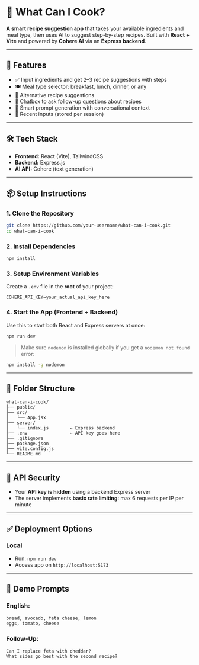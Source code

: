 # 🍳 What Can I Cook?

**A smart recipe suggestion app** that takes your available ingredients and meal type, then uses AI to suggest step-by-step recipes. Built with **React + Vite** and powered by **Cohere AI** via an **Express backend**.

---

## 🚀 Features

- ✅ Input ingredients and get 2–3 recipe suggestions with steps
- 🍽️ Meal type selector: breakfast, lunch, dinner, or any
- 🔁 Alternative recipe suggestions
- 💬 Chatbox to ask follow-up questions about recipes
- 🧠 Smart prompt generation with conversational context
- 💾 Recent inputs (stored per session)

---

## 🛠️ Tech Stack

- **Frontend:** React (Vite), TailwindCSS
- **Backend:** Express.js
- **AI API:** Cohere (text generation)

---

## 📦 Setup Instructions

### 1. Clone the Repository
```bash
git clone https://github.com/your-username/what-can-i-cook.git
cd what-can-i-cook
```

### 2. Install Dependencies
```bash
npm install
```

### 3. Setup Environment Variables
Create a `.env` file in the **root** of your project:
```env
COHERE_API_KEY=your_actual_api_key_here
```

### 4. Start the App (Frontend + Backend)
Use this to start both React and Express servers at once:
```bash
npm run dev
```

> Make sure `nodemon` is installed globally if you get a `nodemon not found` error:
```bash
npm install -g nodemon
```

---

## 📁 Folder Structure
```plaintext
what-can-i-cook/
├── public/
├── src/
│   └── App.jsx
├── server/
│   └── index.js        ← Express backend
├── .env                ← API key goes here 
├── .gitignore
├── package.json
├── vite.config.js
└── README.md
```

---

## 🔐 API Security

- Your **API key is hidden** using a backend Express server
- The server implements **basic rate limiting**: max 6 requests per IP per minute

---

## ✅ Deployment Options

### Local
- Run: `npm run dev`
- Access app on `http://localhost:5173`

---

## 🧠 Demo Prompts

### English:
```txt
bread, avocado, feta cheese, lemon
eggs, tomato, cheese
```

### Follow-Up:
```txt
Can I replace feta with cheddar?
What sides go best with the second recipe?
```


